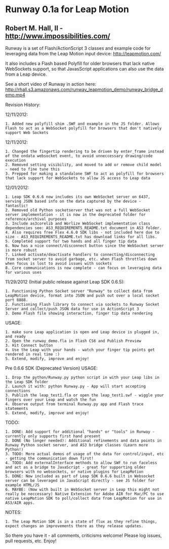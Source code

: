 Runway 0.1a for Leap Motion
===========================
Robert M. Hall, II - http://www.impossibilities.com/
----------------------------------------------------

Runway is a set of Flash/ActionScript 3 classes and example code for leveraging data from the Leap Motion input device: http://leapmotion.com/ 

It also includes a Flash based Polyfill for older browsers that lack native WebSockets support, so that JavasScript applications can also use the data from a Leap device.

See a short video of Runway in action here:
http://rhall.s3.amazonaws.com/runway_leapmotion_demo/runway_bridge_demo.mp4

Revision History:

12/11/2012:

	1. Added new polyfill shim .SWF and example in the JS folder. Allows Flash to act as a WebSocket polyfill for browsers that don't natively support Web Sockets

12/11/2012:
	
	1. Changed the fingertip rendering to be driven by enter_frame instead of the ondata websocket event, to avoid unneccessary drawing/code execution
	2. Removed setting visibility, and moved to add or remove child model - need to fine tune this
	3. Prepped for making a standalone SWF to act as polyfill for browsers that lack support for WebSockets to allow JS access to Leap data

12/01/2012: 

	1. Leap SDK 0.6.6 now includes its own WebSocket server on 6437, serving JSON based info on the data captured by the device - fantastic!
	2. Removed old Python socketserver that was not a full WebSocket server implementation - it is now in the deprecated folder for reference/archival purposes
	3. Include as3corelib and Worlize WebSocket implementation class dependencies see: AS3_REQUIREMENTS_README.txt document in AS3 folder.
	4. Also requires free Flex 4.6.0 SDK libs - not included here due to size - AS3_REQUIREMENTS_README.txt has download links for all libs.
	5. Completed support for two hands and all finger tip data
	6. Now has a nice connect/disconnect button since the WebSocket server is more robust
	7. Linked activate/deactivate handlers to connecting/disconnecting from socket server to avoid garbage, etc. when Flash throttles down when focus is lost to avoid issues with sockets
	8. Core communications is now complete - can focus on leveraging data for various uses


11/29/2012 (Initial public release against Leap SDK 0.6.5):

	1. Functioning Python Socket server "Runway" to collect data from LeapMotion device, format into JSON and push out over a local socket port 8888.
	2. Functioning Flash library to connect via sockets to Runway Socket Server and collect/push JSON data for use in ActionScript 3
	3. Demo Flash file showing interaction, finger tip data rendering

USAGE:	

	1. make sure Leap application is open and Leap device is plugged in, and ready
	2. Open the runway_demo.fla in Flash CS6 and Publish Preview
	3. Hit Connect button
	4. Use the Leap with your hands - watch your finger tip points get rendered in real time :) 
	5. Extend, modify, improve and enjoy!
	
Pre 0.6.6 SDK (Deprecated Version) USAGE:

	1. Drop the python/Runway.py python script in with your Leap libs in the Leap SDK folder
	2. Launch it with: python Runway.py - App will start accepting connections
	3. Publish the leap_test1.fla or open the leap_test1.swf - wiggle your fingers over your Leap and watch the fun
	4. Observe output from terminal Runway.py app and Flash trace statements
	5. Extend, modify, improve and enjoy!
	
TODO:

	1. DONE: Add support for additional "hands" or "tools" in Runway - currently only supports first hand present
	2. DONE (No longer needed): Additional refinements and data points in Runway Python socket server, and AS3 bridge classes (Learn more Python!)
	3. TODO: More actual demos of usage of the data for control/input, etc - getting the communication down first!
	4. TODO: Add externalInterface methods to allow SWF to run faceless and act as a bridge to JavaScript - great for supporting older browsers with no websockets, or native plugins for LeapMotion
	5. DONE: Now included as part of Leap SDK 0.6.6 built in Websocket server can be leveraged in JavaScript directly - see JS folder for example HTML/JS
	6. MAYBE: (Now with built in WebSocket server in Leap this might not really be neccessary) Native Extension for Adobe AIR for Mac/PC to use native LeapMotion SDK to poll/collect data from LeapMotion for use in AS3/AIR apps.
	
NOTES:

	1. The Leap Motion SDK is in a state of flux as they refine things, expect changes an improvements there as they release updates.
	
So there you have it - all comments, criticisms welcome! Please log issues, pull requests, etc. Enjoy!	
		

